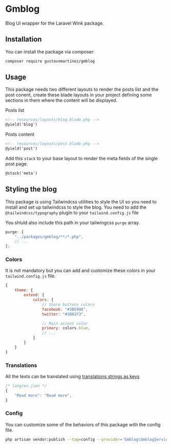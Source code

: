 # Gmblog

Blog UI wrapper for the Laravel Wink package.

## Installation

You can install the package via composer:

```bash
composer require gustavomartinez/gmblog
```

## Usage

This package needs two different layouts to render the posts list and the post conent, create these blade layouts in your project defining some sections in them where the content will be displayed.

Posts list

```html
<!-- resources/layouts/blog.blade.php -->
@yield('blog')
```

Posts content

```html
<!-- resources/layouts/post.blade.php -->
@yield('post')
```

Add this `stack` to your base layout to render the meta fields of the single post page.

```html
@stack('meta')
```

## Styling the blog

This package is using Tailwindcss utilities to style the UI so you need to install and set up tailwindcss to style the blog.
You need to add the `@tailwindcss/typography` plugin to your `tailwind.config.js` file

You shluld also include this path in your tailwingcss `purge` array.

```js
purge: [
    "../packages/gmblog/**/*.php",
    // ...
];
```

### Colors

It is not mandatory but you can add and customize these colors in your `tailwind.config.js` file.

```js
{
    theme: {
        extend: {
            colors: {
                // Share buttons colors
                facebook: "#3B5998",
                twitter: "#38A1F3",

                // Main accent color
                primary: colors.blue,
                // ...
            }
        }
    }
}
```

### Translations

All the texts can be translated using [translations strings as keys](https://laravel.com/docs/8.x/localization#using-translation-strings-as-keys)

```js
/* lang/en.json */
{
    "Read more": "Read more",
}
```

### Config

You can customize some of the behaviors of this package with the config file.

```bash
php artisan vendor:publish --tag=config --provider='Gmblog\GmblogServiceProvider'
```
